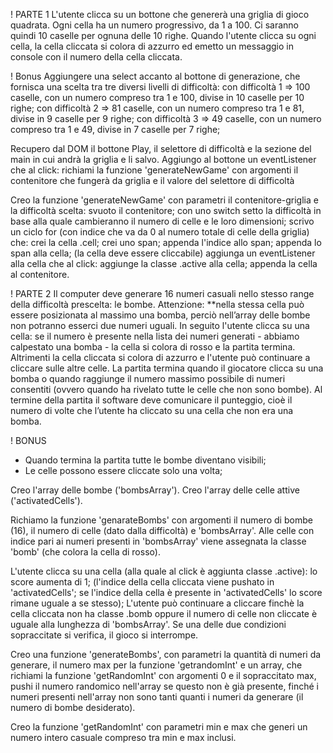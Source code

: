! PARTE 1
L'utente clicca su un bottone che genererà una griglia di gioco quadrata. Ogni cella ha un numero progressivo, da 1 a 100. Ci saranno quindi 10 caselle per ognuna delle 10 righe. Quando l'utente clicca su ogni cella, la cella cliccata si colora di azzurro ed emetto un messaggio in console con il numero della cella cliccata.

! Bonus
Aggiungere una select accanto al bottone di generazione, che fornisca una scelta tra tre diversi livelli di difficoltà:
con difficoltà 1 => 100 caselle, con un numero compreso tra 1 e 100, divise in 10 caselle per 10 righe;
con difficoltà 2 => 81 caselle, con un numero compreso tra 1 e 81, divise in 9 caselle per 9 righe;
con difficoltà 3 => 49 caselle, con un numero compreso tra 1 e 49, divise in 7 caselle per 7 righe;



Recupero dal DOM il bottone Play, il selettore di difficoltà e la sezione del main in cui andrà la griglia e li salvo.
Aggiungo al bottone un eventListener che al click:
    richiami la funzione 'generateNewGame' con argomenti il contenitore che fungerà da griglia e il valore del selettore di difficoltà


Creo la funzione 'generateNewGame' con parametri il contenitore-griglia e la difficoltà scelta: 
    svuoto il contenitore;
    con uno switch setto la difficoltà in base alla quale cambieranno il numero di celle e le loro dimensioni;
    scrivo un ciclo for (con indice che va da 0 al numero totale di celle della griglia) che:
        crei la cella .cell;
        crei uno span;
        appenda l'indice allo span; 
        appenda lo span alla cella;
        (la cella deve essere cliccabile)
        aggiunga un eventListener alla cella che al click:
            aggiunge la classe .active alla cella; 
        appenda la cella al contenitore.


! PARTE 2
Il computer deve generare 16 numeri casuali nello stesso range della difficoltà prescelta: le bombe.
Attenzione: **nella stessa cella può essere posizionata al massimo una bomba, perciò nell’array delle bombe non potranno esserci due numeri uguali.
In seguito l'utente clicca su una cella: se il numero è presente nella lista dei numeri generati - abbiamo calpestato una bomba - la cella si colora di rosso e la partita termina.
Altrimenti la cella cliccata si colora di azzurro e l'utente può continuare a cliccare sulle altre celle.
La partita termina quando il giocatore clicca su una bomba o quando raggiunge il numero massimo possibile di numeri consentiti (ovvero quando ha rivelato tutte le celle che non sono bombe).
Al termine della partita il software deve comunicare il punteggio, cioè il numero di volte che l’utente ha cliccato su una cella che non era una bomba.

! BONUS
- Quando termina la partita tutte le bombe diventano visibili;
- Le celle possono essere cliccate solo una volta;

Creo l'array delle bombe ('bombsArray').
Creo l'array delle celle attive ('activatedCells').

Richiamo la funzione 'genarateBombs' con argomenti il numero di bombe (16), il numero di celle (dato dalla difficoltà) e 'bombsArray'.
Alle celle con indice pari ai numeri presenti in 'bombsArray' viene assegnata la classe 'bomb' (che colora la cella di rosso).

L'utente clicca su una cella (alla quale al click è aggiunta classe .active):
    lo score aumenta di 1;
    (l'indice della cella cliccata viene pushato in 'activatedCells';
    se l'indice della cella è presente in 'activatedCells' lo score rimane uguale a se stesso);
L'utente può continuare a cliccare finchè la cella cliccata non ha classe .bomb oppure il numero di celle non cliccate è uguale alla lunghezza di 'bombsArray'.
Se una delle due condizioni sopraccitate si verifica, il gioco si interrompe. 

Creo una funzione 'generateBombs', con parametri la quantità di numeri da generare, il numero max  per la funzione 'getrandomInt' e un array, che 
    richiami la funzione 'getRandomInt' con argomenti 0 e il sopraccitato max, 
    pushi il numero randomico nell'array se questo non è già presente,
    finché i numeri presenti nell'array non sono tanti quanti i numeri da generare (il numero di bombe desiderato).


Creo la funzione 'getRandomInt' con parametri min e max che
    generi un numero intero casuale compreso tra min e max inclusi.